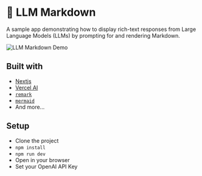 # 📝 LLM Markdown

A sample app demonstrating how to display rich-text responses from Large Language Models (LLMs) by prompting for and rendering Markdown.

![LLM Markdown Demo](other/demo.gif)

## Built with

- [Nextjs](https://nextjs.org)
- [Vercel AI](https://sdk.vercel.ai/docs)
- [`remark`](https://remark.js.org)
- [`mermaid`](https://mermaid.js.org/)
- And more...

## Setup

- Clone the project
- `npm install`
- `npm run dev`
- Open in your browser
- Set your OpenAI API Key
